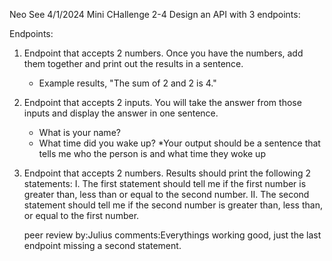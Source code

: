 Neo See
4/1/2024
Mini CHallenge 2-4
Design an API with 3 endpoints:

Endpoints:
1. Endpoint that accepts 2 numbers.  Once you have the numbers, add them together and print out the results in a sentence.
     - Example results, "The sum of 2 and 2 is 4."

2. Endpoint that accepts 2 inputs. You will take the answer from those inputs and display the answer in one sentence.
     - What is your name? 
     - What time did you wake up?
     *Your output should be a sentence that tells me who the person is and what time they woke up

3. Endpoint that accepts 2 numbers. Results should print the following 2 statements:
     I. The first statement should tell me if the first number is greater than, less than or equal to the second number.
     II. The second statement should tell me if the second number is greater than, less than, or equal to the first number.

   peer review by:Julius
   comments:Everythings working good, just the last endpoint missing a second statement.

